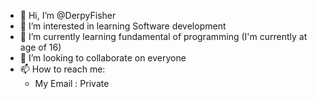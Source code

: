 - 👋 Hi, I’m @DerpyFisher
- 👀 I’m interested in learning Software development
- 🌱 I’m currently learning fundamental of programming (I'm currently at age of 16)
- 💞️ I’m looking to collaborate on everyone
- 📫 How to reach me: 
    + My Email : Private

<!---
DerpyFisher/DerpyFisher is a ✨ special ✨ repository because its `README.md` (this file) appears on your GitHub profile.
You can click the Preview link to take a look at your changes.
--->
